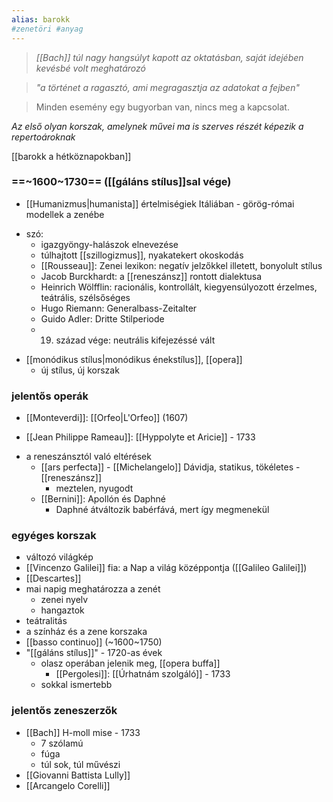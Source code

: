 ```yaml
---
alias: barokk
#zenetöri #anyag
---
```


> *[[Bach]] túl nagy hangsúlyt kapott az oktatásban, saját idejében kevésbé volt meghatározó*

> *"a történet a ragasztó, ami megragasztja az adatokat a fejben"*

> Minden esemény egy bugyorban van, nincs meg a kapcsolat.

*Az első olyan korszak, amelynek művei ma is szerves részét képezik a repertoároknak*

[[barokk a hétköznapokban]]

### ==~1600~1730== ([[gáláns stílus]]sal vége)
- [[Humanizmus|humanista]] értelmiségiek Itáliában - görög-római modellek a zenébe	
* szó:
	- igazgyöngy-halászok elnevezése
	- túlhajtott [[szillogizmus]], nyakatekert okoskodás
	- [[Rousseau]]: Zenei lexikon: negatív jelzőkkel illetett, bonyolult stílus
	* Jacob Burckhardt: a [[reneszánsz]] rontott dialektusa
	* Heinrich Wölfflin: racionális, kontrollált, kiegyensúlyozott
	érzelmes, teátrális, szélsőséges
	* Hugo Riemann: Generalbass-Zeitalter
	* Guido Adler: Dritte Stilperiode
	* 19. század vége: neutrális kifejezéssé vált
	
- [[monódikus stílus|monódikus énekstílus]], [[opera]]
	- új stílus, új korszak

### jelentős operák
- [[Monteverdi]]: [[Orfeo|L'Orfeo]] (1607)

- [[Jean Philippe Rameau]]: [[Hyppolyte et Aricie]] - 1733

* a reneszánsztól való eltérések
	* [[ars perfecta]] - [[Michelangelo]] Dávidja, statikus, tökéletes - [[reneszánsz]]
		* meztelen, nyugodt
	* [[Bernini]]: Apollón és Daphné
		- Daphné átváltozik babérfává, mert így megmenekül

### egyéges korszak
* változó világkép
* [[Vincenzo Galilei]] fia: a Nap a világ középpontja ([[Galileo Galilei]])
* [[Descartes]]
* mai napig meghatározza a zenét
	* zenei nyelv
	* hangaztok
* teátralitás
* a színház és a zene korszaka
* [[basso continuo]] (~1600~1750)
* "[[gáláns stílus]]" - 1720-as évek
	* olasz operában jelenik meg, [[opera buffa]]
		* [[Pergolesi]]: [[Úrhatnám szolgáló]] - 1733
	* sokkal ismertebb

### jelentős zeneszerzők
* [[Bach]] H-moll mise - 1733
	* 7 szólamú
	* fúga
	* túl sok, túl művészi
* [[Giovanni Battista Lully]]
* [[Arcangelo Corelli]]